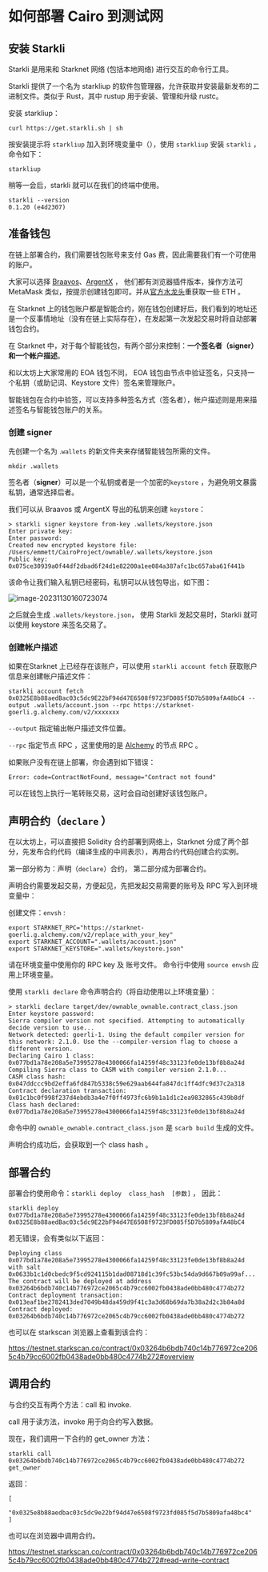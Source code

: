 # 如何部署 Cairo 到测试网

## 安装 Starkli

 Starkli 是用来和 Starknet 网络 (包括本地网络) 进行交互的命令行工具。

 Starkli 提供了一个名为 starkliup 的软件包管理器，允许获取并安装最新发布的二进制文件。类似于 Rust，其中 rustup 用于安装、管理和升级 rustc。

安装 starkliup：

```
curl https://get.starkli.sh | sh
```



按安装提示将 `starkliup`  加入到环境变量中（），使用  `starkliup` 安装 `starkli` ， 命令如下：

```
starkliup
```



稍等一会后，starkli 就可以在我们的终端中使用。

```
starkli --version
0.1.20 (e4d2307)
```



## 准备钱包

在链上部署合约，我们需要钱包账号来支付 Gas 费，因此需要我们有一个可使用的账户。

大家可以选择  [Braavos](https://braavos.app/)、[ArgentX](https://www.argent.xyz/argent-x/) ， 他们都有浏览器插件版本，操作方法可 MetaMask 类似，按提示创建钱包即可。并从[官方水龙头](https://faucet.goerli.starknet.io/)重获取一些 ETH 。



在 Starknet 上的钱包账户都是智能合约，刚在钱包创建好后，我们看到的地址还是一个反事情地址（没有在链上实际存在），在发起第一次发起交易时将自动部署钱包合约。



在 Starknet 中，对于每个智能钱包，有两个部分来控制：**一个签名者（signer）**和**一个帐户描述**。

和以太坊上大家常用的 EOA 钱包不同， EOA 钱包由节点中验证签名，只支持一个私钥（或助记词、Keystore 文件）签名来管理账户。

智能钱包在合约中验签，可以支持多种签名方式（签名者），帐户描述则是用来描述签名与智能钱包账户的关系。



### 创建 signer



先创建一个名为 .`wallets` 的新文件夹来存储智能钱包所需的文件。

```
mkdir .wallets
```

签名者（**signer**）可以是一个私钥或者是一个加密的`keystore` ，为避免明文暴露私钥，通常选择后者。

我们可以从 Braavos 或 ArgentX 导出的私钥来创建 `keystore`：

```
> starkli signer keystore from-key .wallets/keystore.json
Enter private key:
Enter password:
Created new encrypted keystore file: /Users/emmett/CairoProject/ownable/.wallets/keystore.json
Public key: 0x075ce30939a0f44df2dbad6f24d1e82200a1ee084a387afc1bc657aba61f441b
```

该命令让我们输入私钥已经密码，私钥可以从钱包导出，如下图：



![image-20231130160723074](https://img.learnblockchain.cn/pics/20231130160724.png)

之后就会生成 `.wallets/keystore.json`， 使用 Starkli 发起交易时，Starkli 就可以使用 keystore 来签名交易了。



### 创建帐户描述



如果在Starknet 上已经存在该账户，可以使用 `starkli account fetch`  获取账户信息来创建帐户描述文件：

```
starkli account fetch 0x0325E8b88aedBac03c5dc9E22bF94d47E6508f9723FD085f5D7b5809afA48bC4 --output .wallets/account.json --rpc https://starknet-goerli.g.alchemy.com/v2/xxxxxxx
```

`--output`  指定输出帐户描述文件位置。

`--rpc` 指定节点 RPC ，这里使用的是 [Alchemy](https://alchemy.com/?r=7d60e34c-b30a-4ffa-89d4-3c4efea4e14b) 的节点 RPC  。



如果账户没有在链上部署，你会遇到如下错误：

```
Error: code=ContractNotFound, message="Contract not found"
```

可以在钱包上执行一笔转账交易，这时会自动创建好该钱包账户。



## 声明合约（`declare` ）



在以太坊上，可以直接把 Solidity 合约部署到网络上，Starknet 分成了两个部分，先发布合约代码（编译生成的中间表示），再用合约代码创建合约实例。

第一部分称为：声明（`declare`）合约， 第二部分成为部署合约。



声明合约需要发起交易，方便起见，先把发起交易需要的账号及 RPC 写入到环境变量中：

创建文件：`envsh` :

```
export STARKNET_RPC="https://starknet-goerli.g.alchemy.com/v2/replace_with_your_key"
export STARKNET_ACCOUNT=".wallets/account.json"
export STARKNET_KEYSTORE=".wallets/keystore.json"
```

请在环境变量中使用你的 RPC key 及 账号文件。 命令行中使用 `source envsh` 应用上环境变量。



使用 `starkli declare`  命令声明合约（将自动使用以上环境变量）：

```
> starkli declare target/dev/ownable_ownable.contract_class.json
Enter keystore password:
Sierra compiler version not specified. Attempting to automatically decide version to use...
Network detected: goerli-1. Using the default compiler version for this network: 2.1.0. Use the --compiler-version flag to choose a different version.
Declaring Cairo 1 class: 0x077bd1a78e208a5e73995278e4300066fa14259f48c33123fe0de13bf8b8a24d
Compiling Sierra class to CASM with compiler version 2.1.0...
CASM class hash: 0x047ddccc9bd2effa6fd847b5338c59e629aab644fa847dc1ff4dfc9d37c2a318
Contract declaration transaction: 0x01c1bc0f998f237d4ebdb3a4e7f0ff4973fc6b9b1a1d1c2ea9832865c439b8df
Class hash declared:
0x077bd1a78e208a5e73995278e4300066fa14259f48c33123fe0de13bf8b8a24d
```



命令中的 `ownable_ownable.contract_class.json`  是 `scarb build` 生成的文件。

声明合约成功后，会获取到一个 class hash 。



## 部署合约

部署合约使用命令：`starkli deploy  class_hash  [参数]` ， 因此：

```
starkli deploy 0x077bd1a78e208a5e73995278e4300066fa14259f48c33123fe0de13bf8b8a24d 0x0325E8b88aedBac03c5dc9E22bF94d47E6508f9723FD085f5D7b5809afA48bC4
```

若无错误，会有类似以下返回：

```
Deploying class 0x077bd1a78e208a5e73995278e4300066fa14259f48c33123fe0de13bf8b8a24d with salt 0x0633b1c1d0cbedc9f5cd924115b1dad08718d1c39fc53bc54da9d667b09a99af...
The contract will be deployed at address 0x03264b6bdb740c14b776972ce2065c4b79cc6002fb0438ade0bb480c4774b272
Contract deployment transaction: 0x013eaf1be2782413ded7049b48da459d9f41c3a3d68b69da7b38a2d2c3b84a8d
Contract deployed:
0x03264b6bdb740c14b776972ce2065c4b79cc6002fb0438ade0bb480c4774b272
```

也可以在 starkscan 浏览器上查看到该合约：

https://testnet.starkscan.co/contract/0x03264b6bdb740c14b776972ce2065c4b79cc6002fb0438ade0bb480c4774b272#overview



## 调用合约

与合约交互有两个方法：call 和 invoke.

call 用于读方法，invoke 用于向合约写入数据。



现在，我们调用一下合约的 get_owner 方法：

```
starkli call 0x03264b6bdb740c14b776972ce2065c4b79cc6002fb0438ade0bb480c4774b272 get_owner
```



返回：

```
[
    "0x0325e8b88aedbac03c5dc9e22bf94d47e6508f9723fd085f5d7b5809afa48bc4"
]
```



也可以在浏览器中调用合约。

https://testnet.starkscan.co/contract/0x03264b6bdb740c14b776972ce2065c4b79cc6002fb0438ade0bb480c4774b272#read-write-contract


